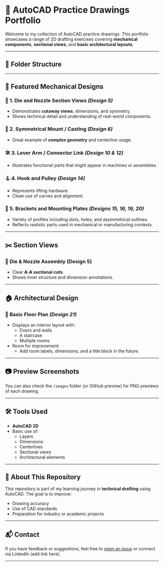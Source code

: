 # 🧰 AutoCAD Practice Drawings Portfolio

Welcome to my collection of AutoCAD practice drawings. This portfolio showcases a range of 2D drafting exercises covering **mechanical components**, **sectional views**, and **basic architectural layouts**.

---

## 📁 Folder Structure


---

## 📐 Featured Mechanical Designs

### 🔧 **1. Die and Nozzle Section Views** *(Design 5)*
- Demonstrates **cutaway views**, dimensions, and symmetry.
- Shows technical detail and understanding of real-world components.

### 🧲 **2. Symmetrical Mount / Casting** *(Design 6)*
- Great example of **complex geometry** and centerline usage.

### 🛠️ **3. Lever Arm / Connector Link** *(Design 10 & 12)*
- Illustrates functional parts that might appear in machines or assemblies.

### 🪝 **4. Hook and Pulley** *(Design 14)*
- Represents lifting hardware.
- Clean use of curves and alignment.

### 🔩 **5. Brackets and Mounting Plates** *(Designs 15, 16, 19, 20)*
- Variety of profiles including slots, holes, and asymmetrical outlines.
- Reflects realistic parts used in mechanical or manufacturing contexts.

---

## ✂️ Section Views

### 🧪 **Die & Nozzle Assembly (Design 5)**
- Clear **A-A sectional cuts**.
- Shows inner structure and dimension annotations.

---

## 🏠 Architectural Design

### 📏 **Basic Floor Plan** *(Design 21)*
- Displays an interior layout with:
  - Doors and walls
  - A staircase
  - Multiple rooms
- Room for improvement:
  - Add room labels, dimensions, and a title block in the future.

---

## 📷 Preview Screenshots

You can also check the `/images` folder (or GitHub preview) for PNG previews of each drawing.

---

## 🛠 Tools Used

- **AutoCAD 2D**
- Basic use of:
  - Layers
  - Dimensions
  - Centerlines
  - Sectional views
  - Architectural elements

---

## 🔗 About This Repository

This repository is part of my learning journey in **technical drafting** using AutoCAD. The goal is to improve:
- Drawing accuracy
- Use of CAD standards
- Preparation for industry or academic projects

---

## 📬 Contact

If you have feedback or suggestions, feel free to [open an issue](https://github.com) or connect via LinkedIn (add link here).

---

